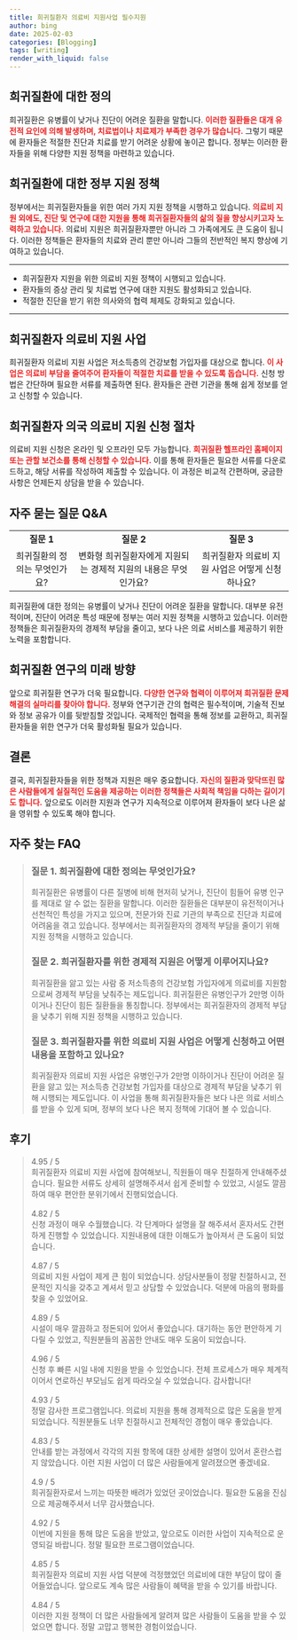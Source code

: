 ```yaml
---
title: 희귀질환자 의료비 지원사업 필수지원
author: bing
date: 2025-02-03
categories: [Blogging]
tags: [writing]
render_with_liquid: false
---
```



<h2 id='희귀질환 정의'>희귀질환에 대한 정의</h2>

<p>희귀질환은 유병률이 낮거나 진단이 어려운 질환을 말합니다. <b><span style="color: #ee2323;">이러한 질환들은 대개 유전적 요인에 의해 발생하며, 치료법이나 치료제가 부족한 경우가 많습니다.</span></b> 그렇기 때문에 환자들은 적절한 진단과 치료를 받기 어려운 상황에 놓이곤 합니다. 정부는 이러한 환자들을 위해 다양한 지원 정책을 마련하고 있습니다.</p>

<h2 id='정부 지원 정책'>희귀질환에 대한 정부 지원 정책</h2>

<p>정부에서는 희귀질환자들을 위한 여러 가지 지원 정책을 시행하고 있습니다. <b><span style="color: #ee2323;">의료비 지원 외에도, 진단 및 연구에 대한 지원을 통해 희귀질환자들의 삶의 질을 향상시키고자 노력하고 있습니다.</span></b> 의료비 지원은 희귀질환자뿐만 아니라 그 가족에게도 큰 도움이 됩니다. 이러한 정책들은 환자들의 치료와 관리 뿐만 아니라 그들의 전반적인 복지 향상에 기여하고 있습니다.</p>

<hr />

<ul>
    <li>희귀질환자 지원을 위한 의료비 지원 정책이 시행되고 있습니다.</li>
    <li>환자들의 증상 관리 및 치료법 연구에 대한 지원도 활성화되고 있습니다.</li>
    <li>적절한 진단을 받기 위한 의사와의 협력 체제도 강화되고 있습니다.</li>
</ul>

<hr />

<h2 id='희귀질환자 지원 사업'>희귀질환자 의료비 지원 사업</h2>

<p>희귀질환자 의료비 지원 사업은 저소득층의 건강보험 가입자를 대상으로 합니다. <b><span style="color: #ee2323;">이 사업은 의료비 부담을 줄여주어 환자들이 적절한 치료를 받을 수 있도록 돕습니다.</span></b> 신청 방법은 간단하며 필요한 서류를 제출하면 된다. 환자들은 관련 기관을 통해 쉽게 정보를 얻고 신청할 수 있습니다.</p>

<h2 id='신청 절차'>희귀질환자 의국 의료비 지원 신청 절차</h2>

<p>의료비 지원 신청은 온라인 및 오프라인 모두 가능합니다. <b><span style="color: #ee2323;">희귀질환 헬프라인 홈페이지 또는 관할 보건소를 통해 신청할 수 있습니다.</span></b> 이를 통해 환자들은 필요한 서류를 다운로드하고, 해당 서류를 작성하여 제출할 수 있습니다. 이 과정은 비교적 간편하며, 궁금한 사항은 언제든지 상담을 받을 수 있습니다.</p>

<h2 id='질문과 답변'>자주 묻는 질문 Q&A</h2>

<table>
    <tr>
        <td style="text-align: center; height: 17px;"><b>질문 1</b></td>
        <td style="text-align: center; height: 17px;"><b>질문 2</b></td>
        <td style="text-align: center; height: 17px;"><b>질문 3</b></td>
    </tr>
    <tr>
        <td style="text-align: center; height: 17px;">희귀질환의 정의는 무엇인가요?</td>
        <td style="text-align: center; height: 17px;">변화형 희귀질환자에게 지원되는 경제적 지원의 내용은 무엇인가요?</td>
        <td style="text-align: center; height: 17px;">희귀질환자 의료비 지원 사업은 어떻게 신청하나요?</td>
    </tr>
</table>

<p>희귀질환에 대한 정의는 유병률이 낮거나 진단이 어려운 질환을 말합니다. 대부분 유전적이며, 진단이 어려운 특성 때문에 정부는 여러 지원 정책을 시행하고 있습니다. 이러한 정책들은 희귀질환자의 경제적 부담을 줄이고, 보다 나은 의료 서비스를 제공하기 위한 노력을 포함합니다.</p>

<h2 id='미래 방향'>희귀질환 연구의 미래 방향</h2>

<p>앞으로 희귀질환 연구가 더욱 필요합니다. <b><span style="color: #ee2323;">다양한 연구와 협력이 이루어져 희귀질환 문제 해결의 실마리를 찾아야 합니다.</span></b> 정부와 연구기관 간의 협력은 필수적이며, 기술적 진보와 정보 공유가 이를 뒷받침할 것입니다. 국제적인 협력을 통해 정보를 교환하고, 희귀질환자들을 위한 연구가 더욱 활성화될 필요가 있습니다.</p>

<h2 id='결론'>결론</h2>

<p>결국, 희귀질환자들을 위한 정책과 지원은 매우 중요합니다. <b><span style="color: #ee2323;">자신의 질환과 맞닥뜨린 많은 사람들에게 실질적인 도움을 제공하는 이러한 정책들은 사회적 책임을 다하는 길이기도 합니다.</span></b> 앞으로도 이러한 지원과 연구가 지속적으로 이루어져 환자들이 보다 나은 삶을 영위할 수 있도록 해야 합니다.</p>


<h2 id='자주_찾는_FAQ'>자주 찾는 FAQ</h2>
<div itemscope="" itemtype="https://schema.org/FAQPage"> 
<blockquote> 
<div itemscope="" itemprop="mainEntity" itemtype="https://schema.org/Question"> 
<h3 itemprop="name">질문 1. 희귀질환에 대한 정의는 무엇인가요?</h3> 
<div itemscope="" itemprop="acceptedAnswer" itemtype="https://schema.org/Answer"> 
<span itemprop="text"> 
<p>희귀질환은 유병률이 다른 질병에 비해 현저히 낮거나, 진단이 힘들어 유병 인구를 제대로 알 수 없는 질환을 말합니다. 이러한 질환들은 대부분이 유전적이거나 선천적인 특성을 가지고 있으며, 전문가와 진료 기관의 부족으로 진단과 치료에 어려움을 겪고 있습니다. 정부에서는 희귀질환자의 경제적 부담을 줄이기 위해 지원 정책을 시행하고 있습니다.</p> 
</span> 
</div> 
</div> 

<div itemscope="" itemprop="mainEntity" itemtype="https://schema.org/Question"> 
<h3 itemprop="name">질문 2. 희귀질환자를 위한 경제적 지원은 어떻게 이루어지나요?</h3> 
<div itemscope="" itemprop="acceptedAnswer" itemtype="https://schema.org/Answer"> 
<span itemprop="text"> 
<p>희귀질환을 앓고 있는 사람 중 저소득층의 건강보험 가입자에게 의료비를 지원함으로써 경제적 부담을 낮춰주는 제도입니다. 희귀질환은 유병인구가 2만명 이하이거나 진단이 힘든 질환들을 통칭합니다. 정부에서는 희귀질환자의 경제적 부담을 낮추기 위해 지원 정책을 시행하고 있습니다.</p> 
</span> 
</div> 
</div> 

<div itemscope="" itemprop="mainEntity" itemtype="https://schema.org/Question"> 
<h3 itemprop="name">질문 3. 희귀질환자를 위한 의료비 지원 사업은 어떻게 신청하고 어떤 내용을 포함하고 있나요?</h3> 
<div itemscope="" itemprop="acceptedAnswer" itemtype="https://schema.org/Answer"> 
<span itemprop="text"> 
<p>희귀질환자 의료비 지원 사업은 유병인구가 2만명 이하이거나 진단이 어려운 질환을 앓고 있는 저소득층 건강보험 가입자를 대상으로 경제적 부담을 낮추기 위해 시행되는 제도입니다. 이 사업을 통해 희귀질환자들은 보다 나은 의료 서비스를 받을 수 있게 되며, 정부의 보다 나은 복지 정책에 기대어 볼 수 있습니다.</p> 
</span> 
</div> 
</div> 

</blockquote> 
</div>
<h2 id='후기'>후기</h2>
<div itemscope itemtype="https://schema.org/Product">
  <blockquote>
  <div itemprop="review" itemscope itemtype="https://schema.org/Review">
      <div itemprop="reviewRating" itemscope itemtype="https://schema.org/Rating"> <span itemprop="ratingValue">4.95</span> / <span itemprop="bestRating">5</span> </div>
      <span itemprop="reviewBody">희귀질환자 의료비 지원 사업에 참여해보니, 직원들이 매우 친절하게 안내해주셨습니다. 필요한 서류도 상세히 설명해주셔서 쉽게 준비할 수 있었고, 시설도 깔끔하여 매우 편안한 분위기에서 진행되었습니다.</span>
  </div>
  <br>
  <div itemprop="review" itemscope itemtype="https://schema.org/Review">
      <div itemprop="reviewRating" itemscope itemtype="https://schema.org/Rating"> <span itemprop="ratingValue">4.82</span> / <span itemprop="bestRating">5</span> </div>
      <span itemprop="reviewBody">신청 과정이 매우 수월했습니다. 각 단계마다 설명을 잘 해주셔서 혼자서도 간편하게 진행할 수 있었습니다. 지원내용에 대한 이해도가 높아져서 큰 도움이 되었습니다.</span>
  </div>
  <br>
  <div itemprop="review" itemscope itemtype="https://schema.org/Review">
      <div itemprop="reviewRating" itemscope itemtype="https://schema.org/Rating"> <span itemprop="ratingValue">4.87</span> / <span itemprop="bestRating">5</span> </div>
      <span itemprop="reviewBody">의료비 지원 사업이 제게 큰 힘이 되었습니다. 상담사분들이 정말 친절하시고, 전문적인 지식을 갖추고 계셔서 믿고 상담할 수 있었습니다. 덕분에 마음의 평화를 찾을 수 있었어요.</span>
  </div>
  <br>
  <div itemprop="review" itemscope itemtype="https://schema.org/Review">
      <div itemprop="reviewRating" itemscope itemtype="https://schema.org/Rating"> <span itemprop="ratingValue">4.89</span> / <span itemprop="bestRating">5</span> </div>
      <span itemprop="reviewBody">시설이 매우 깔끔하고 정돈되어 있어서 좋았습니다. 대기하는 동안 편안하게 기다릴 수 있었고, 직원분들의 꼼꼼한 안내도 매우 도움이 되었습니다.</span>
  </div>
  <br>
  <div itemprop="review" itemscope itemtype="https://schema.org/Review">
      <div itemprop="reviewRating" itemscope itemtype="https://schema.org/Rating"> <span itemprop="ratingValue">4.96</span> / <span itemprop="bestRating">5</span> </div>
      <span itemprop="reviewBody">신청 후 빠른 시일 내에 지원을 받을 수 있었습니다. 전체 프로세스가 매우 체계적이어서 연로하신 부모님도 쉽게 따라오실 수 있었습니다. 감사합니다!</span>
  </div>
  <br>
  <div itemprop="review" itemscope itemtype="https://schema.org/Review">
      <div itemprop="reviewRating" itemscope itemtype="https://schema.org/Rating"> <span itemprop="ratingValue">4.93</span> / <span itemprop="bestRating">5</span> </div>
      <span itemprop="reviewBody">정말 감사한 프로그램입니다. 의료비 지원을 통해 경제적으로 많은 도움을 받게 되었습니다. 직원분들도 너무 친절하시고 전체적인 경험이 매우 좋았습니다.</span>
  </div>
  <br>
  <div itemprop="review" itemscope itemtype="https://schema.org/Review">
      <div itemprop="reviewRating" itemscope itemtype="https://schema.org/Rating"> <span itemprop="ratingValue">4.83</span> / <span itemprop="bestRating">5</span> </div>
      <span itemprop="reviewBody">안내를 받는 과정에서 각각의 지원 항목에 대한 상세한 설명이 있어서 혼란스럽지 않았습니다. 이런 지원 사업이 더 많은 사람들에게 알려졌으면 좋겠네요.</span>
  </div>
  <br>
  <div itemprop="review" itemscope itemtype="https://schema.org/Review">
      <div itemprop="reviewRating" itemscope itemtype="https://schema.org/Rating"> <span itemprop="ratingValue">4.9</span> / <span itemprop="bestRating">5</span> </div>
      <span itemprop="reviewBody">희귀질환자로서 느끼는 따뜻한 배려가 있었던 곳이었습니다. 필요한 도움을 진심으로 제공해주셔서 너무 감사했습니다.</span>
  </div>
  <br>
  <div itemprop="review" itemscope itemtype="https://schema.org/Review">
      <div itemprop="reviewRating" itemscope itemtype="https://schema.org/Rating"> <span itemprop="ratingValue">4.92</span> / <span itemprop="bestRating">5</span> </div>
      <span itemprop="reviewBody">이번에 지원을 통해 많은 도움을 받았고, 앞으로도 이러한 사업이 지속적으로 운영되길 바랍니다. 정말 필요한 프로그램이었습니다.</span>
  </div>
  <br>
  <div itemprop="review" itemscope itemtype="https://schema.org/Review">
      <div itemprop="reviewRating" itemscope itemtype="https://schema.org/Rating"> <span itemprop="ratingValue">4.85</span> / <span itemprop="bestRating">5</span> </div>
      <span itemprop="reviewBody">희귀질환자 의료비 지원 사업 덕분에 걱정했었던 의료비에 대한 부담이 많이 줄어들었습니다. 앞으로도 계속 많은 사람들이 혜택을 받을 수 있기를 바랍니다.</span>
  </div>
  <br>
  <div itemprop="review" itemscope itemtype="https://schema.org/Review">
      <div itemprop="reviewRating" itemscope itemtype="https://schema.org/Rating"> <span itemprop="ratingValue">4.84</span> / <span itemprop="bestRating">5</span> </div>
      <span itemprop="reviewBody">이러한 지원 정책이 더 많은 사람들에게 알려져 많은 사람들이 도움을 받을 수 있었으면 합니다. 정말 고맙고 행복한 경험이었습니다.</span>
  </div>
  </blockquote>
</div>
